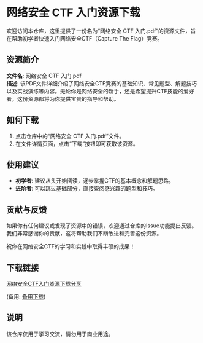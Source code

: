 # 网络安全 CTF 入门资源下载

欢迎访问本仓库，这里提供了一份名为“网络安全 CTF 入门.pdf”的资源文件，旨在帮助初学者快速入门网络安全CTF（Capture The Flag）竞赛。

## 资源简介

**文件名**: 网络安全 CTF 入门.pdf  
**描述**: 该PDF文件详细介绍了网络安全CTF竞赛的基础知识、常见题型、解题技巧以及实战演练等内容。无论你是网络安全的新手，还是希望提升CTF技能的爱好者，这份资源都将为你提供宝贵的指导和帮助。

## 如何下载

1. 点击仓库中的“网络安全 CTF 入门.pdf”文件。
2. 在文件详情页面，点击“下载”按钮即可获取该资源。

## 使用建议

- **初学者**: 建议从头开始阅读，逐步掌握CTF的基本概念和解题思路。
- **进阶者**: 可以跳过基础部分，直接查阅感兴趣的题型和技巧。

## 贡献与反馈

如果你有任何建议或发现了资源中的错误，欢迎通过仓库的Issue功能提出反馈。我们非常感谢你的贡献，这将帮助我们不断改进和完善这份资源。

祝你在网络安全CTF的学习和实践中取得丰硕的成果！

## 下载链接
[网络安全CTF入门资源下载分享](https://pan.quark.cn/s/09823fb932c2) 

(备用: [备用下载](https://pan.baidu.com/s/1iLPzoJUDMbC6NSqAOoTpvA?pwd=1234))

## 说明

该仓库仅用于学习交流，请勿用于商业用途。
